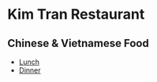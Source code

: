 <link rel="stylesheet" href="assets/css/style.css">

# Kim Tran Restaurant
## Chinese & Vietnamese Food



- [Lunch](./lunch)
- [Dinner](./dinner)